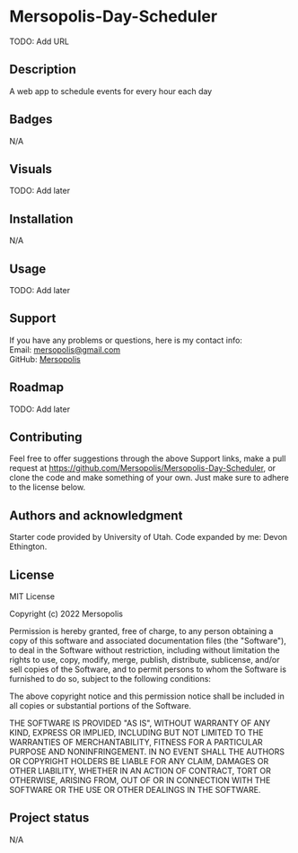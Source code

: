 # Mersopolis-Day-Scheduler
TODO: Add URL

## Description
A web app to schedule events for every hour each day

## Badges
N/A

## Visuals
TODO: Add later

## Installation
N/A

## Usage
TODO: Add later

## Support
If you have any problems or questions, here is my contact info:<br/>
Email: [mersopolis@gmail.com](mailto:mersopolis@gmail.com)<br/>
GitHub: [Mersopolis](https://github.com/Mersopolis)

## Roadmap
TODO: Add later

## Contributing
Feel free to offer suggestions through the above Support links, make a pull request at https://github.com/Mersopolis/Mersopolis-Day-Scheduler, or clone the code and make something of your own. Just make sure to adhere to the license below.

## Authors and acknowledgment
Starter code provided by University of Utah.
Code expanded by me: Devon Ethington.

## License
MIT License

Copyright (c) 2022 Mersopolis

Permission is hereby granted, free of charge, to any person obtaining a copy
of this software and associated documentation files (the "Software"), to deal
in the Software without restriction, including without limitation the rights
to use, copy, modify, merge, publish, distribute, sublicense, and/or sell
copies of the Software, and to permit persons to whom the Software is
furnished to do so, subject to the following conditions:

The above copyright notice and this permission notice shall be included in all
copies or substantial portions of the Software.

THE SOFTWARE IS PROVIDED "AS IS", WITHOUT WARRANTY OF ANY KIND, EXPRESS OR
IMPLIED, INCLUDING BUT NOT LIMITED TO THE WARRANTIES OF MERCHANTABILITY,
FITNESS FOR A PARTICULAR PURPOSE AND NONINFRINGEMENT. IN NO EVENT SHALL THE
AUTHORS OR COPYRIGHT HOLDERS BE LIABLE FOR ANY CLAIM, DAMAGES OR OTHER
LIABILITY, WHETHER IN AN ACTION OF CONTRACT, TORT OR OTHERWISE, ARISING FROM,
OUT OF OR IN CONNECTION WITH THE SOFTWARE OR THE USE OR OTHER DEALINGS IN THE
SOFTWARE.

## Project status
N/A